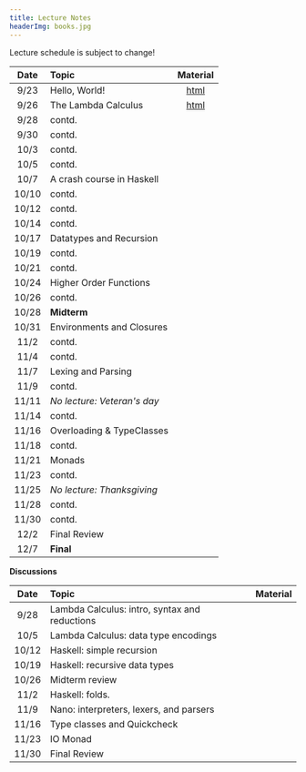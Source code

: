 ```yaml
---
title: Lecture Notes
headerImg: books.jpg
---
```


Lecture schedule is subject to change!

| Date       | Topic                           | Material                  |
|:----------:|:--------------------------------|:-------------------------:|
| 9/23       | Hello, World!                   | [html][lec0]              |            
| 9/26       | The Lambda Calculus             | [html][lec1]              |
| 9/28       | contd.                          |                           |
| 9/30       | contd.                          |                           |
| 10/3       | contd.                          |                           |
| 10/5       | contd.                          |                           |
| 10/7       | A crash course in Haskell       |                           |
| 10/10      | contd.                          |                           |
| 10/12      | contd.                          |                           |
| 10/14      | contd.                          |                           |
| 10/17      | Datatypes and Recursion         |                           |
| 10/19      | contd.                          |                           |
| 10/21      | contd.                          |                           |
| 10/24      | Higher Order Functions          |                           |
| 10/26      | contd.                          |                           |
| 10/28      | **Midterm**                     |                           |
| 10/31      | Environments and Closures       |                           |
| 11/2       | contd.                          |                           |
| 11/4       | contd.                          |                           |
| 11/7       | Lexing and Parsing              |                           |
| 11/9       | contd.                          |                           |
| 11/11      | *No lecture: Veteran's day*     |                           |
| 11/14      | contd.                          |                           |
| 11/16      | Overloading & TypeClasses       |                           |
| 11/18      | contd.                          |                           |
| 11/21      | Monads                          |                           |
| 11/23      | contd.                          |                           |
| 11/25      | *No lecture: Thanksgiving*      |                           |
| 11/28      | contd.                          |                           |
| 11/30      | contd.                          |                           |
| 12/2       | Final Review                    |                           |
| 12/7       | **Final**                       |                           |


**Discussions**

| Date       | Topic                                           | Material                  |
|:----------:|:------------------------------------------------|:-------------------------:|
| 9/28       | Lambda Calculus: intro, syntax and reductions   | 
| 10/5       | Lambda Calculus: data type encodings            | 
| 10/12      | Haskell: simple recursion                       | 
| 10/19      | Haskell: recursive data types                   | 
| 10/26      | Midterm review                                  | 
| 11/2       | Haskell: folds.                                 | 
| 11/9       | Nano: interpreters, lexers, and parsers         | 
| 11/16      | Type classes and Quickcheck                     | 
| 11/23      | IO Monad                                        | 
| 11/30      | Final Review                                    | 

[lec0]: lectures/00-hello.html
[lec1]: lectures/01-lambda.html
[lec2]: lectures/02-haskell.html
[lec3]: lectures/03-datatypes.html
[lec4]: lectures/04-hof.html
[lec5]: lectures/05-closure.html
[lec6]: lectures/06-parsing.html
[lec7]: lectures/07-classes.html
[lec8]: lectures/08-monads.html

[parsing]: https://github.com/cse130-sp18/arith
